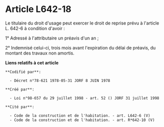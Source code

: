 # Article L642-18

Le titulaire du droit d'usage peut exercer le droit de reprise prévu à l'article L. 642-6 à condition d'avoir :

1° Adressé à l'attributaire un préavis d'un an ;

2° Indemnisé celui-ci, trois mois avant l'expiration du délai de préavis, du montant des travaux non amortis.

**Liens relatifs à cet article**

	**Codifié par**:

	  - Décret n°78-621 1978-05-31 JORF 8 JUIN 1978

	**Créé par**:

	  - Loi n°98-657 du 29 juillet 1998 - art. 52 () JORF 31 juillet 1998

	**Cité par**:

	  - Code de la construction et de l'habitation. - art. L642-6 (V)
	  - Code de la construction et de l'habitation. - art. R*642-10 (V)
